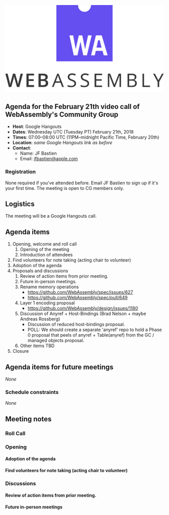 ![WebAssembly logo](/images/WebAssembly.png)

## Agenda for the February 21th video call of WebAssembly's Community Group

- **Host**: Google Hangouts
- **Dates**: Wednesday UTC (Tuesday PT) February 21th, 2018
- **Times**: 07:00–08:00 UTC (11PM–midnight Pacific Time, February 20th)
- **Location**: *same Google Hangouts link as before*
- **Contact**:
    - Name: JF Bastien
    - Email: jfbastien@apple.com

### Registration

None required if you've attended before. Email JF Bastien to sign up if it's
your first time. The meeting is open to CG members only.

## Logistics

The meeting will be a Google Hangouts call.

## Agenda items

1. Opening, welcome and roll call
    1. Opening of the meeting
    1. Introduction of attendees
1. Find volunteers for note taking (acting chair to volunteer)
1. Adoption of the agenda
1. Proposals and discussions
    1. Review of action items from prior meeting.
    1. Future in-person meetings.
    1. Rename memory operations
       * https://github.com/WebAssembly/spec/issues/627
       * https://github.com/WebAssembly/spec/pull/649
    1. Layer 1 encoding proposal
       * https://github.com/WebAssembly/design/issues/1180
    1. Discussion of Anyref + Host-Bindings (Brad Nelson + maybe Andreas Rossberg)
       * Discussion of reduced host-bindings proposal.
       * POLL: We should create a separate 'anyref' repo
         to hold a Phase 0 proposal that peels of anyref + Table(anyref) 
         from the GC / managed objects proposal.
    1. Other items TBD
1. Closure

## Agenda items for future meetings

*None*

### Schedule constraints

*None*

## Meeting notes

### Roll Call

### Opening

#### Adoption of the agenda

#### Find volunteers for note taking (acting chair to volunteer)

### Discussions

#### Review of action items from prior meeting.

#### Future in-person meetings
